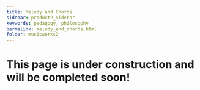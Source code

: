 ```yaml
---
title: Melody and Chords
sidebar: product2_sidebar
keywords: pedagogy, philosophy
permalink: melody_and_chords.html
folder: musicworks2
---
```


# This page is under construction and will be completed soon!